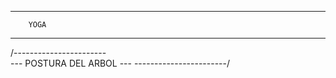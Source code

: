 --------------------
        YOGA
--------------------

/-----------------------\
--- POSTURA DEL ARBOL ---
\-----------------------/

